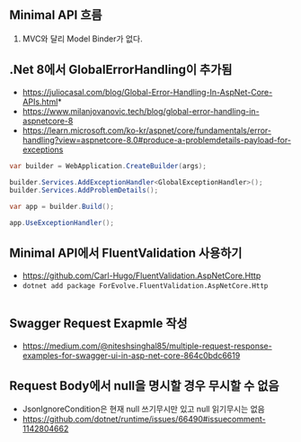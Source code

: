 ## Minimal API 흐름

1. MVC와 달리 Model Binder가 없다.


## .Net 8에서 GlobalErrorHandling이 추가됨
* https://juliocasal.com/blog/Global-Error-Handling-In-AspNet-Core-APIs.html*
* https://www.milanjovanovic.tech/blog/global-error-handling-in-aspnetcore-8
* https://learn.microsoft.com/ko-kr/aspnet/core/fundamentals/error-handling?view=aspnetcore-8.0#produce-a-problemdetails-payload-for-exceptions

```csharp
var builder = WebApplication.CreateBuilder(args);

builder.Services.AddExceptionHandler<GlobalExceptionHandler>();
builder.Services.AddProblemDetails();

var app = builder.Build();

app.UseExceptionHandler();
```

## Minimal API에서 FluentValidation 사용하기
* https://github.com/Carl-Hugo/FluentValidation.AspNetCore.Http
* `dotnet add package ForEvolve.FluentValidation.AspNetCore.Http`
```csharp

```

## Swagger Request Exapmle 작성
* https://medium.com/@niteshsinghal85/multiple-request-response-examples-for-swagger-ui-in-asp-net-core-864c0bdc6619

## Request Body에서 null을 명시할 경우 무시할 수 없음
* JsonIgnoreCondition은 현재 null 쓰기무시만 있고 null 읽기무시는 없음
* https://github.com/dotnet/runtime/issues/66490#issuecomment-1142804662
